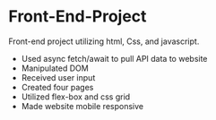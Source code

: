 # Front-End-Project

Front-end project utilizing html, Css, and javascript.

- Used async fetch/await to pull  API data to website
- Manipulated DOM
- Received user input
- Created four pages
- Utilized flex-box and css grid
- Made website mobile responsive
